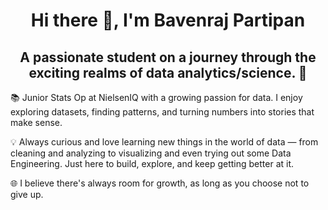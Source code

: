 <h1 align="center"> Hi there 👋, I'm Bavenraj Partipan</h1>

<h2 align="center"> A passionate student on a journey through the exciting realms of data analytics/science. 🚀 </h2>

📚 Junior Stats Op at NielsenIQ with a growing passion for data. I enjoy exploring datasets, finding patterns, and turning numbers into stories that make sense.

💡 Always curious and love learning new things in the world of data — from cleaning and analyzing to visualizing and even trying out some Data Engineering. Just here to build, explore, and keep getting better at it.

🌐 I believe there's always room for growth, as long as you choose not to give up.
<!--
<link
  rel="stylesheet"
  href="https://cdn.jsdelivr.net/gh/dheereshagrwal/colored-icons@1.7.3/src/app/ci.min.css"
/>
<i class="ci ci-spotify ci-2x"></i>

🛠️ Tech Stack:
- Languages:
  @Python
  @SQL
  @R
- Tools: Pandas, NumPy, scikit-learn, TensorFlow, Tableau
- Databases: MySQL, MongoDB
- Version Control: Git, GitHub

📈 Whether it's crafting insightful visualizations, predicting future trends, or solving real-world problems through data, I'm on a mission to make data not just understandable, but impactful.

🌱 Open to collaboration and always up for a challenge, I believe that the best solutions emerge when diverse minds come together. Let's connect, collaborate, and code towards a data-driven future!

📫 Reach out to me:
- LinkedIn: [Your LinkedIn Profile]
- Email: [Your Email Address]

Happy coding! 🚀📊
#### Github Stats
 ![Top Langs](https://github-readme-stats.vercel.app/api/top-langs/?username=bavenraj&layout=compact)

![My Skills](https://skillicons.dev/icons?i=js,html,css,arduino,c,figma,firebase,flask,github,java,jquery,mysql,php,r,vscode)

![python](https://www.flaticon.com/free-icon/python_5968350?term=python&page=1&position=5&origin=search&related_id=5968350)





---


**Bavenraj/Bavenraj** is a ✨ _special_ ✨ repository because its `README.md` (this file) appears on your GitHub profile.

Here are some ideas to get you started:

- 🔭 I’m currently working on ...
- 🌱 I’m currently learning ...
- 👯 I’m looking to collaborate on ...
- 🤔 I’m looking for help with ...
- 💬 Ask me about ...
- 📫 How to reach me: ...
- 😄 Pronouns: ...
- ⚡ Fun fact: ...
-->
